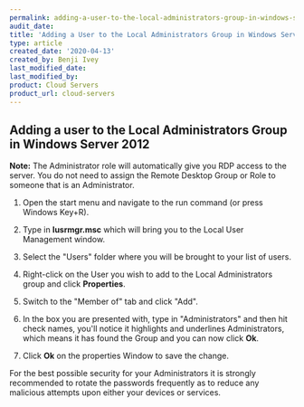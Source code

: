```yaml
---
permalink: adding-a-user-to-the-local-administrators-group-in-windows-server-2012/
audit_date:
title: 'Adding a User to the Local Administrators Group in Windows Server 2012'
type: article
created_date: '2020-04-13'
created_by: Benji Ivey
last_modified_date:
last_modified_by:
product: Cloud Servers
product_url: cloud-servers
---
```


## Adding a user to the Local Administrators Group in Windows Server 2012

**Note:** The Administrator role will automatically give you RDP access to the server. You do not need to assign the Remote Desktop Group or Role to someone that is an Administrator.

1. Open the start menu and navigate to the run command (or press Windows Key+R).

2. Type in **lusrmgr.msc** which will bring you to the Local User Management window.

3. Select the "Users" folder where you will be brought to your list of users.

4. Right-click on the User you wish to add to the Local Administrators group and click **Properties**.

5. Switch to the "Member of" tab and click "Add".

6. In the box you are presented with, type in "Administrators" and then hit check names, you'll notice it highlights and underlines Administrators, which means it has found the Group and you can now click **Ok**.

7. Click **Ok** on the properties Window to save the change.

For the best possible security for your Administrators it is strongly recommended to rotate the passwords frequently as to reduce any malicious attempts upon either your devices or services.

